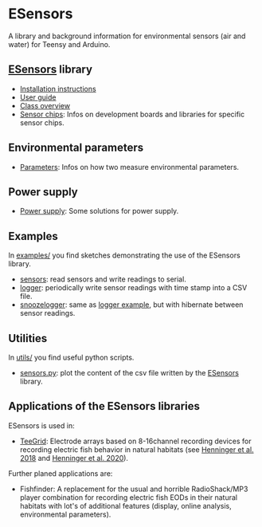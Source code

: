 # ESensors

A library and background information for environmental sensors (air
and water) for Teensy and Arduino.


## [ESensors](https://github.com/janscience/ESensors) library

- [Installation instructions](docs/install.md)
- [User guide](docs/userguide.md)
- [Class overview](docs/classes.md)
- [Sensor chips](docs/chips/): Infos on development boards and libraries for
  specific sensor chips.


## Environmental parameters

- [Parameters](docs/parameters/): Infos on how two measure
  environmental parameters.


## Power supply

- [Power supply](docs/power/): Some solutions for power supply.


## Examples

In [examples/](examples) you find sketches demonstrating the use of
the ESensors library.

- [sensors](examples/sensors): read sensors and write readings to serial.
- [logger](examples/logger): periodically write sensor readings with time stamp into a CSV file.
- [snoozelogger](examples/snoozelogger): same as [logger example](examples/logger), but with hibernate between sensor readings.


## Utilities

In [utils/](utils) you find useful python scripts.

- [sensors.py](utils/sensors.py): plot the content of the csv file written by the [ESensors](doc/classes.md#esensors) library.


## Applications of the ESensors libraries

ESensors is used in:

- [TeeGrid](https://github.com/janscience/TeeGrid): Electrode arrays
  based on 8-16channel recording devices for recording electric fish
  behavior in natural habitats (see [Henninger et
  al. 2018](https://doi.org/10.1523/JNEUROSCI.0350-18.2018) and
  [Henninger et al. 2020](https://doi.org/10.1242/jeb.206342)).

Further planed applications are:

- Fishfinder: A replacement for the usual and horrible RadioShack/MP3
  player combination for recording electric fish EODs in their natural
  habitats with lot's of additional features (display, online
  analysis, environmental parameters).

